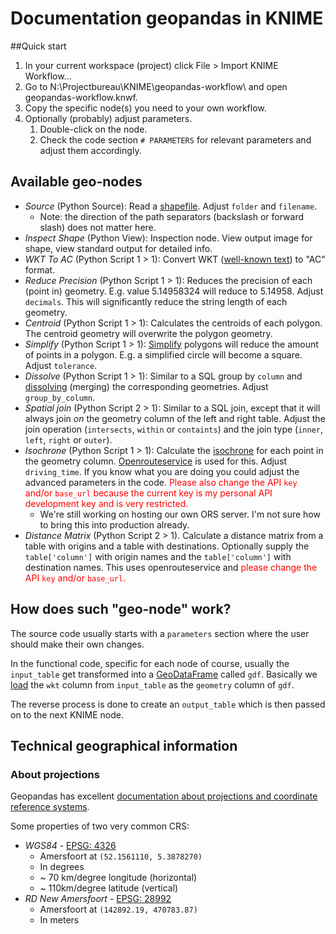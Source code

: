 # Documentation geopandas in KNIME
##Quick start
1. In your current workspace (project) click File > Import KNIME Workflow...
1. Go to N:\Projectbureau\KNIME\geopandas-workflow\ and open geopandas-workflow.knwf.
1. Copy the specific node(s) you need to your own workflow.
1. Optionally (probably) adjust parameters.
	1. Double-click on the node.
	1. Check the code section `# PARAMETERS` for relevant parameters and adjust them accordingly.

## Available geo-nodes
* *Source* (Python Source): Read a [shapefile](https://nl.wikipedia.org/wiki/Shapefile). Adjust `folder` and `filename`.
	* Note: the direction of the path separators (backslash or forward slash) does not matter here.
* *Inspect Shape* (Python View): Inspection node. View output image for shape, view standard output for detailed info.
* *WKT To AC* (Python Script 1 > 1): Convert WKT ([well-known text](https://en.wikipedia.org/wiki/Well-known_text)) to "AC" format.
* *Reduce Precision* (Python Script 1 > 1): Reduces the precision of each (point in) geometry. E.g. value 5.14958324 will reduce to 5.14958. Adjust `decimals`. This will significantly reduce the string length of each geometry.
* *Centroid* (Python Script 1 > 1): Calculates the centroids of each polygon. The centroid geometry will overwrite the polygon geometry.
* *Simplify* (Python Script 1 > 1): [Simplify](http://toblerity.org/shapely/manual.html#object.simplify) polygons will reduce the amount of points in a polygon. E.g. a simplified circle will become a square. Adjust `tolerance`.
* *Dissolve* (Python Script 1 > 1): Similar to a SQL group by `column` and [dissolving](http://geopandas.org/aggregation_with_dissolve.html) (merging) the corresponding geometries. Adjust `group_by_column`.
* *Spatial join* (Python Script 2 > 1): Similar to a SQL join, except that it will always join *on* the geometry column of the left and right table. Adjust the join operation (`intersects`, `within` or `containts`) and the join type (`inner`, `left`, `right` or `outer`).
* *Isochrone* (Python Script 1 > 1): Calculate the [isochrone](https://en.wikipedia.org/wiki/Isochrone_map) for each point in the geometry column. [Openrouteservice](https://github.com/GIScience/openrouteservice-py) is used for this. Adjust  `driving_time`. If you know what you are doing you could adjust the advanced parameters in the code. <span style="color:red">Please also change the API `key` and/or `base_url` because the current key is my personal API development key and is very restricted.</span>
	* We're still working on hosting our own ORS server. I'm not sure how to bring this into production already.
* *Distance Matrix* (Python Script 2 > 1). Calculate a distance matrix from a table with origins and a table with destinations. Optionally supply the `table['column']` with origin names and the `table['column']` with destination names. This uses openrouteservice and <span style="color:red">please change the API `key` and/or `base_url`.</span>

## How does such "geo-node" work?
The source code usually starts with a `parameters` section where the user should make their own changes.

In the functional code, specific for each node of course, usually the `input_table` get transformed into a [GeoDataFrame](http://geopandas.org/data_structures.html#geodataframe) called `gdf`. Basically we [load](https://shapely.readthedocs.io/en/stable/manual.html#shapely.wkt.loads) the `wkt` column from `input_table` as the `geometry` column of `gdf`.

The reverse process is done to create an `output_table` which is then passed on to the next KNIME node.

## Technical geographical information
### About projections
Geopandas has excellent [documentation about projections and coordinate reference systems](http://geopandas.org/projections.html).

Some properties of two very common CRS:

* *WGS84* - [EPSG: 4326](https://epsg.io/4326)
    * Amersfoort at `(52.1561110, 5.3878270)`
    * In degrees
    * ~ 70 km/degree longitude (horizontal)
    * ~ 110km/degree latitude (vertical)
* *RD New Amersfoort* - [EPSG: 28992](https://epsg.io/28992)
    * Amersfoort at `(142892.19, 470783.87)`
    * In meters